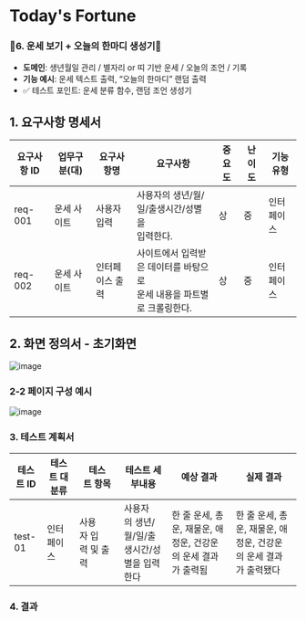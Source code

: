 # Today's Fortune
### 🤗6. **운세 보기 + 오늘의 한마디 생성기**🤗

- **도메인**: 생년월일 관리 / 별자리 or 띠 기반 운세 / 오늘의 조언 / 기록
- **기능 예시**: 운세 텍스트 출력, “오늘의 한마디” 랜덤 출력
- ✅ 테스트 포인트: 운세 분류 함수, 랜덤 조언 생성기


## 1. 요구사항 명세서
| 요구사항 ID | 업무구분(대)   | 요구사항명       | 요구사항                                                                 | 중요도 | 난이도 | 기능 유형  |
|-------------|----------------|------------------|--------------------------------------------------------------------------|--------|--------|-------------|
| req-001     | 운세&nbsp;사이트 | 사용자 입력      | 사용자의 생년/월/일/출생시간/성별을<br>입력한다.                         | 상     | 중     | 인터페이스 |
| req-002     | 운세&nbsp;사이트 | 인터페이스 출력  | 사이트에서 입력받은 데이터를 바탕으로<br>운세 내용을 파트별로 크롤링한다. | 상     | 중     | 인터페이스 |

## 2. 화면 정의서 - 초기화면

![image](https://github.com/user-attachments/assets/1ec8ccfc-21a4-436f-ba28-7f4fbe03ddf0)


### 2-2 페이지 구성 예시

![image](https://github.com/user-attachments/assets/911e84d8-cf41-43ee-8eb5-4454f5a505ef)


### 3. 테스트 계획서

| 테스트&nbsp;ID | 테스트&nbsp;대분류 | 테스트&nbsp;항목       | 테스트&nbsp;세부내용                             | 예상&nbsp;결과                                                         | 실제&nbsp;결과                                                         |
|----------------|--------------------|-------------------------|--------------------------------------------------|------------------------------------------------------------------------|------------------------------------------------------------------------|
| test-01        | 인터페이스         | 사용자&nbsp;입력&nbsp;및&nbsp;출력 | 사용자의&nbsp;생년/월/일/출생시간/성별을&nbsp;입력한다 | 한&nbsp;줄&nbsp;운세,&nbsp;총운,&nbsp;재물운,&nbsp;애정운,&nbsp;건강운의&nbsp;운세&nbsp;결과가&nbsp;출력됨 | 한&nbsp;줄&nbsp;운세,&nbsp;총운,&nbsp;재물운,&nbsp;애정운,&nbsp;건강운의&nbsp;운세&nbsp;결과가&nbsp;출력됐다 |


### 4. 결과

